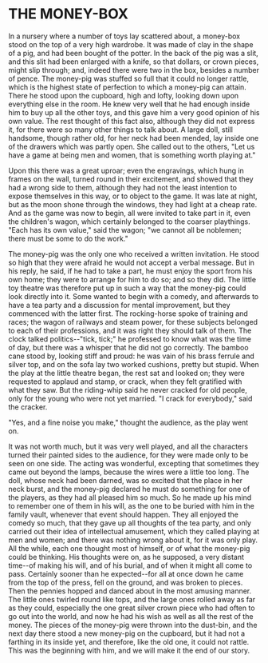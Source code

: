 # THE MONEY-BOX

In a nursery where a number of toys lay scattered about, a
money-box stood on the top of a very high wardrobe. It was made of
clay in the shape of a pig, and had been bought of the potter. In
the back of the pig was a slit, and this slit had been enlarged with a
knife, so that dollars, or crown pieces, might slip through; and,
indeed there were two in the box, besides a number of pence. The
money-pig was stuffed so full that it could no longer rattle, which is
the highest state of perfection to which a money-pig can attain. There
he stood upon the cupboard, high and lofty, looking down upon
everything else in the room. He knew very well that he had enough
inside him to buy up all the other toys, and this gave him a very good
opinion of his own value. The rest thought of this fact also, although
they did not express it, for there were so many other things to talk
about. A large doll, still handsome, though rather old, for her neck
had been mended, lay inside one of the drawers which was partly
open. She called out to the others, "Let us have a game at being men
and women, that is something worth playing at."

Upon this there was a great uproar; even the engravings, which
hung in frames on the wall, turned round in their excitement, and
showed that they had a wrong side to them, although they had not the
least intention to expose themselves in this way, or to object to
the game. It was late at night, but as the moon shone through the
windows, they had light at a cheap rate. And as the game was now to
begin, all were invited to take part in it, even the children's wagon,
which certainly belonged to the coarser playthings. "Each has its
own value," said the wagon; "we cannot all be noblemen; there must
be some to do the work."

The money-pig was the only one who received a written
invitation. He stood so high that they were afraid he would not accept
a verbal message. But in his reply, he said, if he had to take a part,
he must enjoy the sport from his own home; they were to arrange for
him to do so; and so they did. The little toy theatre was therefore
put up in such a way that the money-pig could look directly into it.
Some wanted to begin with a comedy, and afterwards to have a tea party
and a discussion for mental improvement, but they commenced with the
latter first. The rocking-horse spoke of training and races; the wagon
of railways and steam power, for these subjects belonged to each of
their professions, and it was right they should talk of them. The
clock talked politics--"tick, tick;" he professed to know what was the
time of day, but there was a whisper that he did not go correctly. The
bamboo cane stood by, looking stiff and proud: he was vain of his
brass ferrule and silver top, and on the sofa lay two worked cushions,
pretty but stupid. When the play at the little theatre began, the rest
sat and looked on; they were requested to applaud and stamp, or crack,
when they felt gratified with what they saw. But the riding-whip
said he never cracked for old people, only for the young who were
not yet married. "I crack for everybody," said the cracker.

"Yes, and a fine noise you make," thought the audience, as the
play went on.

It was not worth much, but it was very well played, and all the
characters turned their painted sides to the audience, for they were
made only to be seen on one side. The acting was wonderful,
excepting that sometimes they came out beyond the lamps, because the
wires were a little too long. The doll, whose neck had been darned,
was so excited that the place in her neck burst, and the money-pig
declared he must do something for one of the players, as they had
all pleased him so much. So he made up his mind to remember one of
them in his will, as the one to be buried with him in the family
vault, whenever that event should happen. They all enjoyed the
comedy so much, that they gave up all thoughts of the tea party, and
only carried out their idea of intellectual amusement, which they
called playing at men and women; and there was nothing wrong about it,
for it was only play. All the while, each one thought most of himself,
or of what the money-pig could be thinking. His thoughts were on, as
he supposed, a very distant time--of making his will, and of his
burial, and of when it might all come to pass. Certainly sooner than
he expected--for all at once down he came from the top of the press,
fell on the ground, and was broken to pieces. Then the pennies
hopped and danced about in the most amusing manner. The little ones
twirled round like tops, and the large ones rolled away as far as they
could, especially the one great silver crown piece who had often to go
out into the world, and now he had his wish as well as all the rest of
the money. The pieces of the money-pig were thrown into the
dust-bin, and the next day there stood a new money-pig on the
cupboard, but it had not a farthing in its inside yet, and
therefore, like the old one, it could not rattle. This was the
beginning with him, and we will make it the end of our story.




